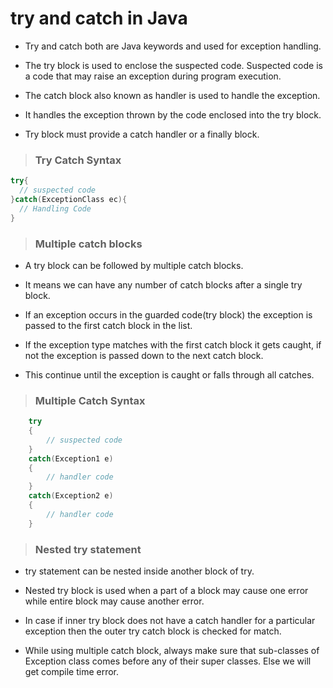 # try and catch in Java

- Try and catch both are Java keywords and used for exception handling.

- The try block is used to enclose the suspected code. Suspected code is a code that may raise an exception during program execution.

- The catch block also known as handler is used to handle the exception.

- It handles the exception thrown by the code enclosed into the try block.

- Try block must provide a catch handler or a finally block.

> ### Try Catch Syntax

```java
try{
  // suspected code
}catch(ExceptionClass ec){
  // Handling Code
}
```

> ### Multiple catch blocks

- A try block can be followed by multiple catch blocks.

- It means we can have any number of catch blocks after a single try block.

- If an exception occurs in the guarded code(try block) the exception is passed to the first catch block in the list.

- If the exception type matches with the first catch block it gets caught, if not the exception is passed down to the next catch block.

- This continue until the exception is caught or falls through all catches.

> ### Multiple Catch Syntax

```java
    try
    {
        // suspected code
    }
    catch(Exception1 e)
    {
        // handler code
    }
    catch(Exception2 e)
    {
        // handler code
    }
```

> ### Nested try statement

- try statement can be nested inside another block of try.

- Nested try block is used when a part of a block may cause one error while entire block may cause another error.

- In case if inner try block does not have a catch handler for a particular exception then the outer try catch block is checked for match.

- While using multiple catch block, always make sure that sub-classes of Exception class comes before any of their super classes. Else we will get compile time error.
